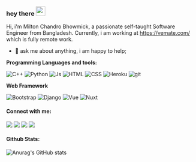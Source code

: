 ### hey there <img src="https://media.giphy.com/media/hvRJCLFzcasrR4ia7z/giphy.gif" width="25px">
<!-- 
![](https://visitor-badge.glitch.me/badge?page_id=Miltonbhowmick.Miltonbhowmick) -->

Hi, i'm Milton Chandro Bhowmick, a passionate self-taught Software Engineer from Bangladesh. Currently, i am working at https://vemate.com/ which is fully remote work. 
  
- 💬 ask me about anything, i am happy to help;

**Programming Languages and tools:**  
<p> 
  <img alt="C++" src="https://img.shields.io/badge/C++-00599C?style=flat-square&logo=C%2B%2B&logoColor=white"/>
  <img alt="Python" src="https://img.shields.io/badge/python-v3.7-blue?style=flat-square&logo=html5&logoColor=white"/>
  <img alt="Js" src="https://img.shields.io/badge/JS-JavaScript-yellow?style=flat-square&logo=html5&logoColor=white"/>
  <img alt="HTML" src="https://img.shields.io/badge/html5-%23E34F26.svg?style=flat-square&logo=html5&logoColor=white"/>
  <img alt="CSS" src="https://img.shields.io/badge/css3-%231572B6.svg?style=flat-square&logo=css3&logoColor=white"/>
  <img alt="Heroku" src="https://img.shields.io/badge/-Heroku-430098?style=flat-square&logo=heroku&logoColor=white" />
  <img alt="git" src="https://img.shields.io/badge/-Git-F05032?style=flat-square&logo=git&logoColor=white" />
</p>

**Web Framework**  
<p>
  <img alt="Bootstrap" src="https://img.shields.io/badge/bootstrap-%23563D7C.svg?style=flat-square&logo=bootstrap&logoColor=white" />
  <img alt="Django" src="https://img.shields.io/badge/django-%23092E20.svg?style=flat-square&logo=django&logoColor=white" />
  <img alt="Vue" src="https://img.shields.io/badge/Vue.js-35495E?style=flat-square&logo=vuedotjs&logoColor=4FC08D" />
  <img alt="Nuxt" src="https://img.shields.io/badge/Nuxt-002E3B?style=for-the-badge&logo=nuxtdotjs&logoColor=#00DC82" />
</p>


<h4>Connect with me:</h4>
<a href="mailto:miltonbhowmick7@gmail.com"><img src="https://img.icons8.com/dusk/40/000000/new-post.png"/></a>
<a href="https://miltonbhowmick.github.io/"><img src="https://img.icons8.com/dusk/40/000000/internet--v1.png"/></a>
<a href="https://twitter.com/milton_bhowmick"><img src="https://img.icons8.com/dusk/40/000000/twitter.png"/></a>
<a href="https://www.linkedin.com/in/milton-chandro-bhowmick-52a288b6/"><img src="https://img.icons8.com/dusk/40/000000/linkedin.png"/></a>

<h4>Github Stats:</h4>

![Anurag's GitHub stats](https://github-readme-stats.vercel.app/api?username=Miltonbhowmick&show_icons=true&theme=radical)
